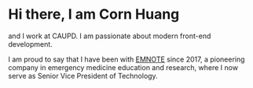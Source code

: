 # Hi there, I am Corn Huang

and I work at CAUPD. I am passionate about modern front-end development.

I am proud to say that I have been with [EMNOTE](https://emnotegb.com/) since 2017, a pioneering company in emergency medicine education and research, where I now serve as Senior Vice President of Technology.
